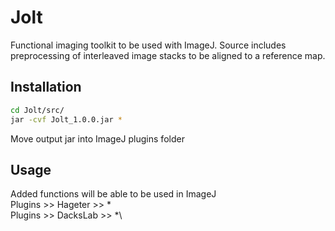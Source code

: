 # Jolt

Functional imaging toolkit to be used with ImageJ.
Source includes preprocessing of interleaved image stacks to be aligned to a reference map.

## Installation
```bash
cd Jolt/src/
jar -cvf Jolt_1.0.0.jar *
```
Move output jar into ImageJ plugins folder

## Usage
Added functions will be able to be used in ImageJ\
Plugins >> Hageter >> *\
Plugins >> DacksLab >> *\
